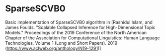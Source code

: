# SparseSCVB0
Basic implementation of SparseSCVB0 algorithm in [Rashidul Islam, and James Foulds. "Scalable Collapsed Inference for High-Dimensional Topic Models." Proceedings of the 2019 Conference of the North American Chapter of the Association for Computational Linguistics: Human Language Technologies, Volume 1 (Long and Short Papers). 2019 (https://www.aclweb.org/anthology/N19-1291)]
